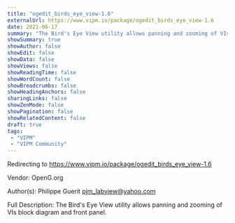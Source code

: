```yaml
---
title: "ogedit_birds_eye_view-1.6"
externalUrl: https://www.vipm.io/package/ogedit_birds_eye_view-1.6
date: 2021-06-17
summary: "The Bird's Eye View utility allows panning and zooming of VIs block diagram and front panel."
showSummary: true
showAuthor: false
showEdit: false
showData: false
showViews: false
showReadingTime: false
showWordCount: false
showBreadcrumbs: false
showHeadingAnchors: false
sharingLinks: false
showZenMode: false
showPagination: false
showRelatedContent: false
draft: true
tags:
 - "VIPM"
 - "VIPM Community"
---
```


Redirecting to https://www.vipm.io/package/ogedit_birds_eye_view-1.6

Vendor: OpenG.org

Author(s): Philippe Guerit <pjm_labview@yahoo.com>
 
Full Description:
The Bird's Eye View utility allows panning and zooming of VIs block diagram and front panel.